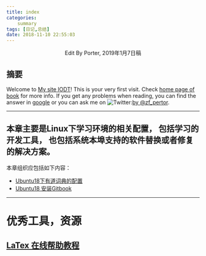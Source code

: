 ```yaml
---
title: index
categories:      
    summary    
tags: [日记,总结]
date: 2018-11-10 22:55:03
---
```


<center> Edit By Porter, 2019年1月7日稿 </center>

## 摘要

Welcome to [My site IODT](http://index.porterpan.top/)! This is your very first visit. Check [home page of book](https://porter.gitbook.io/deep-learning-series/) for more info. If you get any problems when reading, you can find the answer in [google](https://www.google.com) or you can ask me on ![Twitter](https://abs.twimg.com/favicons/favicon.ico):[by @zf_pertor](https://twitter.com/zf_pertor?lang=en).

<!-- more -->

------------------

## 本章主要是Linux下学习环境的相关配置， 包括学习的开发工具， 也包括系统本埠支持的软件替换或者修复的解决方案。
本章组织应包括如下内容：

* [Ubuntu18下有道词典的配置](./Ubuntu18下有道词典的配置.md)
* [Ubuntu18 安装Gitbook](./Ubuntu18安装Gitbook.md)


----------

# 优秀工具，资源

## [LaTex 在线帮助教程](www.ctex.org/OnlineDocuments)

